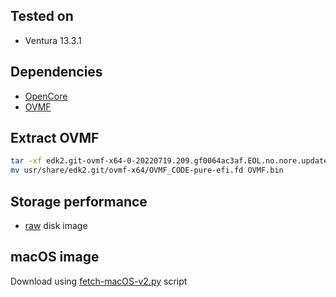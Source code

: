 ## Tested on
* Ventura 13.3.1

## Dependencies
* [OpenCore](https://github.com/thenickdude/KVM-Opencore/releases/download/v20/OpenCore-v20.iso.gz)
* [OVMF](https://www.kraxel.org/repos/jenkins/edk2/edk2.git-ovmf-x64-0-20220719.209.gf0064ac3af.EOL.no.nore.updates.noarch.rpm)

## Extract OVMF
```bash
tar -xf edk2.git-ovmf-x64-0-20220719.209.gf0064ac3af.EOL.no.nore.updates.noarch.rpm
mv usr/share/edk2.git/ovmf-x64/OVMF_CODE-pure-efi.fd OVMF.bin
```

## Storage performance
* [raw](https://www.heiko-sieger.info/tuning-vm-disk-performance/) disk image

## macOS image
Download using [fetch-macOS-v2.py](https://github.com/kholia/OSX-KVM/blob/master/fetch-macOS-v2.py) script